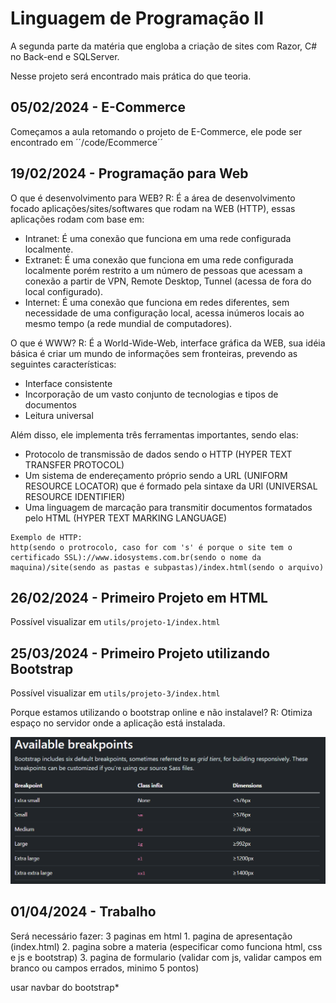 # Linguagem de Programação II
A segunda parte da matéria que engloba a criação de sites com Razor, C# no Back-end e SQLServer.

Nesse projeto será encontrado mais prática do que teoria.

## 05/02/2024 - E-Commerce
Começamos a aula retomando o projeto de E-Commerce, ele pode ser encontrado em ´´/code/Ecommerce´´

## 19/02/2024 - Programação para Web
O que é desenvolvimento para WEB?
R: É a área de desenvolvimento focado aplicações/sites/softwares que rodam na WEB (HTTP), essas aplicações rodam com base em:
- Intranet: É uma conexão que funciona em uma rede configurada localmente.
- Extranet: É uma conexão que funciona em uma rede configurada localmente porém restrito a um número de pessoas que acessam a conexão a partir de VPN, Remote Desktop, Tunnel (acessa de fora do local configurado).
- Internet: É uma conexão que funciona em redes diferentes, sem necessidade de uma configuração local, acessa inúmeros locais ao mesmo tempo (a rede mundial de computadores).

O que é WWW?
R: É a World-Wide-Web, interface gráfica da WEB, sua idéia básica é criar um mundo de informações sem fronteiras, prevendo as seguintes características:
- Interface consistente
- Incorporação de um vasto conjunto de tecnologias e tipos de documentos   
- Leitura universal

Além disso, ele implementa três ferramentas importantes, sendo elas:
- Protocolo de transmissão de dados sendo o HTTP (HYPER TEXT TRANSFER PROTOCOL)
- Um sistema de endereçamento próprio sendo a URL (UNIFORM RESOURCE LOCATOR) que é formado pela sintaxe da URI (UNIVERSAL RESOURCE IDENTIFIER)
- Uma linguagem de marcação para transmitir documentos formatados pelo HTML (HYPER TEXT MARKING LANGUAGE)

```
Exemplo de HTTP: 
http(sendo o protrocolo, caso for com 's' é porque o site tem o certificado SSL)://www.idosystems.com.br(sendo o nome da maquina)/site(sendo as pastas e subpastas)/index.html(sendo o arquivo)
```

## 26/02/2024 - Primeiro Projeto em HTML
Possível visualizar em ```utils/projeto-1/index.html```

## 25/03/2024 - Primeiro Projeto utilizando Bootstrap
Possível visualizar em ```utils/projeto-3/index.html```

Porque estamos utilizando o bootstrap online e não instalavel?
R: Otimiza espaço no servidor onde a aplicação está instalada.

![Breakpoints de responsividade](./utils/img/image.png)

## 01/04/2024 - Trabalho
Será necessário fazer:
3 paginas em html
    1. pagina de apresentação (index.html)
    2. pagina sobre a materia (especificar como funciona html, css e js e bootstrap)
    3. pagina de formulario (validar com js, validar campos em branco ou campos errados, minimo 5 pontos)

usar navbar do bootstrap*

